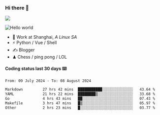 ### Hi there 👋
![](https://komarev.com/ghpvc/?username=Xuhandsome)


<img src="https://github-readme-stats.vercel.app/api?username=XuHandsome&show_icons=true&theme=merko" alt="Hello world">

<br/>

- 🍻  Work at Shanghai, _A Linux SA_
- ⚡  Python / Vue / Shell
- ✍️  Blogger
- ♟  Chess / ping pong / LOL

#### Coding status last 30 days ⌨️

<!--START_SECTION:waka-->

```txt
From: 09 July 2024 - To: 08 August 2024

Markdown         27 hrs 42 mins  ███████████░░░░░░░░░░░░░░   43.64 %
YAML             21 hrs 22 mins  ████████▒░░░░░░░░░░░░░░░░   33.68 %
Go               4 hrs 43 mins   ██░░░░░░░░░░░░░░░░░░░░░░░   07.43 %
Makefile         3 hrs 47 mins   █▒░░░░░░░░░░░░░░░░░░░░░░░   05.97 %
Other            2 hrs 23 mins   █░░░░░░░░░░░░░░░░░░░░░░░░   03.77 %
```

<!--END_SECTION:waka-->
